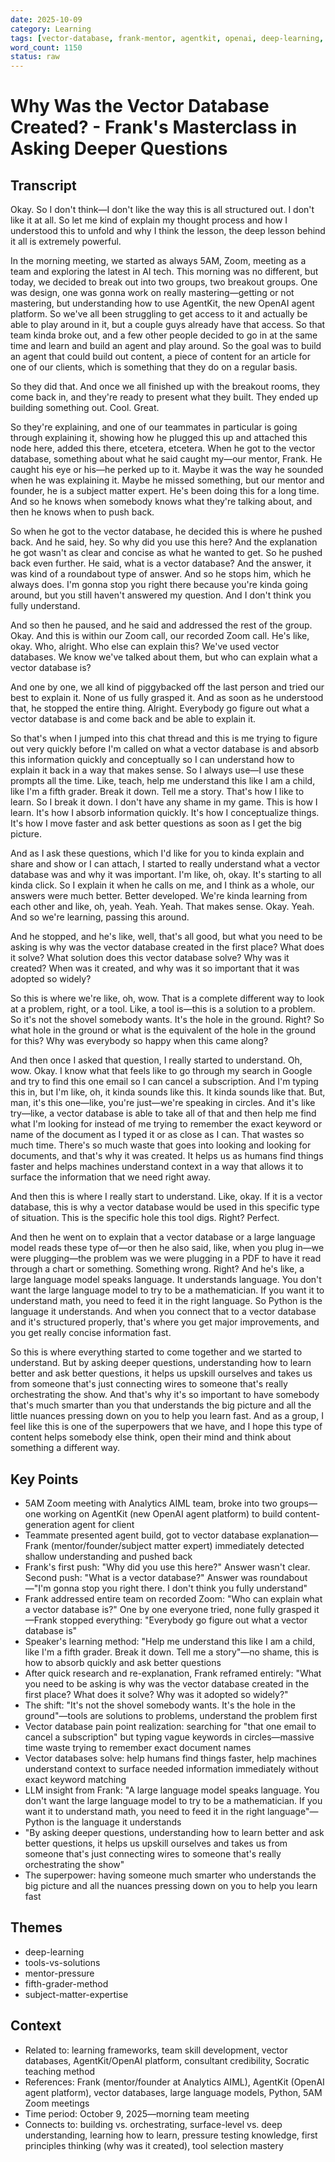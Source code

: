 ```yaml
---
date: 2025-10-09
category: Learning
tags: [vector-database, frank-mentor, agentkit, openai, deep-learning, tools-vs-solutions, fifth-grader-method, team-learning, subject-matter-expertise]
word_count: 1150
status: raw
---
```


# Why Was the Vector Database Created? - Frank's Masterclass in Asking Deeper Questions

## Transcript

Okay. So I don't think—I don't like the way this is all structured out. I don't like it at all. So let me kind of explain my thought process and how I understood this to unfold and why I think the lesson, the deep lesson behind it all is extremely powerful.

In the morning meeting, we started as always 5AM, Zoom, meeting as a team and exploring the latest in AI tech. This morning was no different, but today, we decided to break out into two groups, two breakout groups. One was design, one was gonna work on really mastering—getting or not mastering, but understanding how to use AgentKit, the new OpenAI agent platform. So we've all been struggling to get access to it and actually be able to play around in it, but a couple guys already have that access. So that team kinda broke out, and a few other people decided to go in at the same time and learn and build an agent and play around. So the goal was to build an agent that could build out content, a piece of content for an article for one of our clients, which is something that they do on a regular basis.

So they did that. And once we all finished up with the breakout rooms, they come back in, and they're ready to present what they built. They ended up building something out. Cool. Great.

So they're explaining, and one of our teammates in particular is going through explaining it, showing how he plugged this up and attached this node here, added this there, etcetera, etcetera. When he got to the vector database, something about what he said caught my—our mentor, Frank. He caught his eye or his—he perked up to it. Maybe it was the way he sounded when he was explaining it. Maybe he missed something, but our mentor and founder, he is a subject matter expert. He's been doing this for a long time. And so he knows when somebody knows what they're talking about, and then he knows when to push back.

So when he got to the vector database, he decided this is where he pushed back. And he said, hey. So why did you use this here? And the explanation he got wasn't as clear and concise as what he wanted to get. So he pushed back even further. He said, what is a vector database? And the answer, it was kind of a roundabout type of answer. And so he stops him, which he always does. I'm gonna stop you right there because you're kinda going around, but you still haven't answered my question. And I don't think you fully understand.

And so then he paused, and he said and addressed the rest of the group. Okay. And this is within our Zoom call, our recorded Zoom call. He's like, okay. Who, alright. Who else can explain this? We've used vector databases. We know we've talked about them, but who can explain what a vector database is?

And one by one, we all kind of piggybacked off the last person and tried our best to explain it. None of us fully grasped it. And as soon as he understood that, he stopped the entire thing. Alright. Everybody go figure out what a vector database is and come back and be able to explain it.

So that's when I jumped into this chat thread and this is me trying to figure out very quickly before I'm called on what a vector database is and absorb this information quickly and conceptually so I can understand how to explain it back in a way that makes sense. So I always use—I use these prompts all the time. Like, teach, help me understand this like I am a child, like I'm a fifth grader. Break it down. Tell me a story. That's how I like to learn. So I break it down. I don't have any shame in my game. This is how I learn. It's how I absorb information quickly. It's how I conceptualize things. It's how I move faster and ask better questions as soon as I get the big picture.

And as I ask these questions, which I'd like for you to kinda explain and share and show or I can attach, I started to really understand what a vector database was and why it was important. I'm like, oh, okay. It's starting to all kinda click. So I explain it when he calls on me, and I think as a whole, our answers were much better. Better developed. We're kinda learning from each other and like, oh, yeah. Yeah. Yeah. That makes sense. Okay. Yeah. And so we're learning, passing this around.

And he stopped, and he's like, well, that's all good, but what you need to be asking is why was the vector database created in the first place? What does it solve? What solution does this vector database solve? Why was it created? When was it created, and why was it so important that it was adopted so widely?

So this is where we're like, oh, wow. That is a complete different way to look at a problem, right, or a tool. Like, a tool is—this is a solution to a problem. So it's not the shovel somebody wants. It's the hole in the ground. Right? So what hole in the ground or what is the equivalent of the hole in the ground for this? Why was everybody so happy when this came along?

And then once I asked that question, I really started to understand. Oh, wow. Okay. I know what that feels like to go through my search in Google and try to find this one email so I can cancel a subscription. And I'm typing this in, but I'm like, oh, it kinda sounds like this. It kinda sounds like that. But, man, it's this one—like, you're just—we're speaking in circles. And it's like try—like, a vector database is able to take all of that and then help me find what I'm looking for instead of me trying to remember the exact keyword or name of the document as I typed it or as close as I can. That wastes so much time. There's so much waste that goes into looking and looking for documents, and that's why it was created. It helps us as humans find things faster and helps machines understand context in a way that allows it to surface the information that we need right away.

And then this is where I really start to understand. Like, okay. If it is a vector database, this is why a vector database would be used in this specific type of situation. This is the specific hole this tool digs. Right? Perfect.

And then he went on to explain that a vector database or a large language model reads these type of—or then he also said, like, when you plug in—we were plugging—the problem was we were plugging in a PDF to have it read through a chart or something. Something wrong. Right? And he's like, a large language model speaks language. It understands language. You don't want the large language model to try to be a mathematician. If you want it to understand math, you need to feed it in the right language. So Python is the language it understands. And when you connect that to a vector database and it's structured properly, that's where you get major improvements, and you get really concise information fast.

So this is where everything started to come together and we started to understand. But by asking deeper questions, understanding how to learn better and ask better questions, it helps us upskill ourselves and takes us from someone that's just connecting wires to someone that's really orchestrating the show. And that's why it's so important to have somebody that's much smarter than you that understands the big picture and all the little nuances pressing down on you to help you learn fast. And as a group, I feel like this is one of the superpowers that we have, and I hope this type of content helps somebody else think, open their mind and think about something a different way.

## Key Points

- 5AM Zoom meeting with Analytics AIML team, broke into two groups—one working on AgentKit (new OpenAI agent platform) to build content-generation agent for client
- Teammate presented agent build, got to vector database explanation—Frank (mentor/founder/subject matter expert) immediately detected shallow understanding and pushed back
- Frank's first push: "Why did you use this here?" Answer wasn't clear. Second push: "What is a vector database?" Answer was roundabout—"I'm gonna stop you right there. I don't think you fully understand"
- Frank addressed entire team on recorded Zoom: "Who can explain what a vector database is?" One by one everyone tried, none fully grasped it—Frank stopped everything: "Everybody go figure out what a vector database is"
- Speaker's learning method: "Help me understand this like I am a child, like I'm a fifth grader. Break it down. Tell me a story"—no shame, this is how to absorb quickly and ask better questions
- After quick research and re-explanation, Frank reframed entirely: "What you need to be asking is why was the vector database created in the first place? What does it solve? Why was it adopted so widely?"
- The shift: "It's not the shovel somebody wants. It's the hole in the ground"—tools are solutions to problems, understand the problem first
- Vector database pain point realization: searching for "that one email to cancel a subscription" but typing vague keywords in circles—massive time waste trying to remember exact document names
- Vector databases solve: help humans find things faster, help machines understand context to surface needed information immediately without exact keyword matching
- LLM insight from Frank: "A large language model speaks language. You don't want the large language model to try to be a mathematician. If you want it to understand math, you need to feed it in the right language"—Python is the language it understands
- "By asking deeper questions, understanding how to learn better and ask better questions, it helps us upskill ourselves and takes us from someone that's just connecting wires to someone that's really orchestrating the show"
- The superpower: having someone much smarter who understands the big picture and all the nuances pressing down on you to help you learn fast

## Themes

- deep-learning
- tools-vs-solutions
- mentor-pressure
- fifth-grader-method
- subject-matter-expertise

## Context

- Related to: learning frameworks, team skill development, vector databases, AgentKit/OpenAI platform, consultant credibility, Socratic teaching method
- References: Frank (mentor/founder at Analytics AIML), AgentKit (OpenAI agent platform), vector databases, large language models, Python, 5AM Zoom meetings
- Time period: October 9, 2025—morning team meeting
- Connects to: building vs. orchestrating, surface-level vs. deep understanding, learning how to learn, pressure testing knowledge, first principles thinking (why was it created), tool selection mastery
